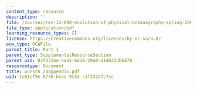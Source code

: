 ```yaml
---
content_type: resource
description: ''
file: /courses/res-12-000-evolution-of-physical-oceanography-spring-2007/1c61cf9e0776bcec9c53c1f232dfc7cc_wunsch_24appendix.pdf
file_type: application/pdf
learning_resource_types: []
license: https://creativecommons.org/licenses/by-nc-sa/4.0/
ocw_type: OCWFile
parent_title: Part 1
parent_type: SupplementalResourceSection
parent_uid: 03f431be-5ea1-6d28-29a0-d1d6224b6478
resourcetype: Document
title: wunsch_24appendix.pdf
uid: 1c61cf9e-0776-bcec-9c53-c1f232dfc7cc
---
```

